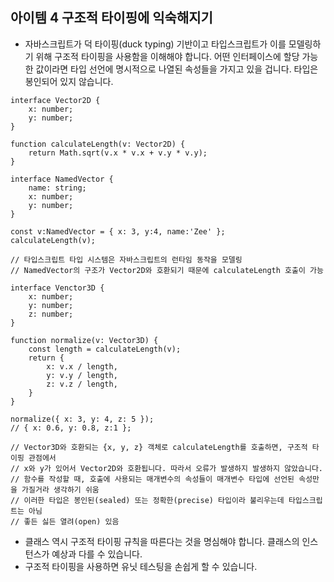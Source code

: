 ## 아이템 4 구조적 타이핑에 익숙해지기

- 자바스크립트가 덕 타이핑(duck typing) 기반이고 타입스크립트가 이를 모델링하기 위해 구조적 타이핑을 사용함을 이해해야 합니다. 어떤 인터페이스에 할당 가능한 값이라면 타입 선언에 명시적으로 나열된 속성들을 가지고 있을 겁니다. 타입은 봉인되어 있지 않습니다.

```tsx
interface Vector2D {
	x: number;
	y: number;
}

function calculateLength(v: Vector2D) {
	return Math.sqrt(v.x * v.x + v.y * v.y);
}

interface NamedVector {
	name: string;
	x: number;
	y: number;
}

const v:NamedVector = { x: 3, y:4, name:'Zee' };
calculateLength(v);

// 타입스크립트 타입 시스템은 자바스크립트의 런타임 동작을 모델링
// NamedVector의 구조가 Vector2D와 호환되기 때문에 calculateLength 호출이 가능

interface Venctor3D {
	x: number;
	y: number;
	z: number;
}

function normalize(v: Vector3D) {
	const length = calculateLength(v);
	return {
		x: v.x / length,
		y: v.y / length,
		z: v.z / length,
	}
}

normalize({ x: 3, y: 4, z: 5 });
// { x: 0.6, y: 0.8, z:1 };

// Vector3D와 호환되는 {x, y, z} 객체로 calculateLength를 호출하면, 구조적 타이핑 관점에서
// x와 y가 있어서 Vector2D와 호환됩니다. 따라서 오류가 발생하지 발생하지 않았습니다.
// 함수를 작성할 때, 호출에 사용되는 매개변수의 속성들이 매개변수 타입에 선언된 속성만을 가질거라 생각하기 쉬움
// 이러한 타입은 봉인된(sealed) 또는 정확한(precise) 타입이라 불리우는데 타입스크립트는 아님
// 좋든 싫든 열려(open) 있음
```

- 클래스 역시 구조적 타이핑 규칙을 따른다는 것을 명심해야 합니다. 클래스의 인스턴스가 예상과 다를 수 있습니다.
- 구조적 타이핑을 사용하면 유닛 테스팅을 손쉽게 할 수 있습니다.